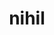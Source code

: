 ---
title: nihil
meaning: nothing
ch: four
pos: nouni
abbgender: (n.)
abbgender2: (neut.)
gender: (neuter)
declension: indecl
note: can be nominative or accusative
derivatives: annihilate, nihilist
mt: yes
mt1thru4: yes
---